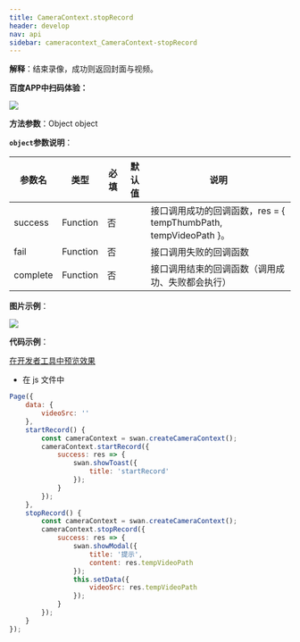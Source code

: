 ```yaml
---
title: CameraContext.stopRecord
header: develop
nav: api
sidebar: cameracontext_CameraContext-stopRecord
---
```


 

**解释**：结束录像，成功则返回封面与视频。

**百度APP中扫码体验：**

<img src="https://b.bdstatic.com/miniapp/assets/images/doc_demo/fragment_CameraContextRecord.png"  class="demo-qrcode-image" />

**方法参数**：Object object

**`object`参数说明**：

|参数名 |类型 | 必填 | 默认值|说明|
|---- | ---- | ---- |---- |---|
|success |Function   | 否  || 接口调用成功的回调函数，res = { tempThumbPath, tempVideoPath }。|
|fail |   Function |   否  | |接口调用失败的回调函数|
|complete   | Function   | 否  || 接口调用结束的回调函数（调用成功、失败都会执行）|

**图片示例**：

<div class="m-doc-custom-examples">
    <div class="m-doc-custom-examples-correct">
        <img src="https://b.bdstatic.com/miniapp/images/cameraVideo.gif">
    </div>
    <div class="m-doc-custom-examples-correct">
        <img src=" ">
    </div>
    <div class="m-doc-custom-examples-correct">
        <img src=" ">
    </div>     
</div>

**代码示例**：
 
<a href="swanide://fragment/d6e4c23348cc8dc4a639b6c5e0670ca61573701710321" title="在开发者工具中预览效果" target="_self">在开发者工具中预览效果</a>

* 在 js 文件中

```javascript
Page({
    data: {
        videoSrc: ''
    },
    startRecord() {
        const cameraContext = swan.createCameraContext();
        cameraContext.startRecord({
            success: res => {
                swan.showToast({
                    title: 'startRecord'
                });
            }
        });
    },
    stopRecord() {
        const cameraContext = swan.createCameraContext();
        cameraContext.stopRecord({
            success: res => {
                swan.showModal({
                    title: '提示',
                    content: res.tempVideoPath
                });
                this.setData({
                    videoSrc: res.tempVideoPath
                });
            }
        });
    }
});
```